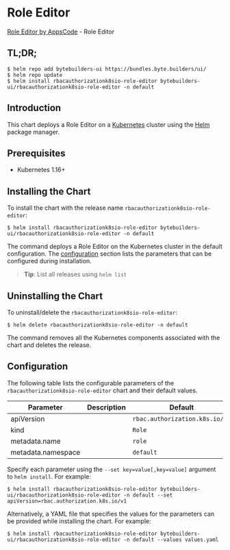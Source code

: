 # Role Editor

[Role Editor by AppsCode](https://byte.builders) - Role Editor

## TL;DR;

```console
$ helm repo add bytebuilders-ui https://bundles.byte.builders/ui/
$ helm repo update
$ helm install rbacauthorizationk8sio-role-editor bytebuilders-ui/rbacauthorizationk8sio-role-editor -n default
```

## Introduction

This chart deploys a Role Editor on a [Kubernetes](http://kubernetes.io) cluster using the [Helm](https://helm.sh) package manager.

## Prerequisites

- Kubernetes 1.16+

## Installing the Chart

To install the chart with the release name `rbacauthorizationk8sio-role-editor`:

```console
$ helm install rbacauthorizationk8sio-role-editor bytebuilders-ui/rbacauthorizationk8sio-role-editor -n default
```

The command deploys a Role Editor on the Kubernetes cluster in the default configuration. The [configuration](#configuration) section lists the parameters that can be configured during installation.

> **Tip**: List all releases using `helm list`

## Uninstalling the Chart

To uninstall/delete the `rbacauthorizationk8sio-role-editor`:

```console
$ helm delete rbacauthorizationk8sio-role-editor -n default
```

The command removes all the Kubernetes components associated with the chart and deletes the release.

## Configuration

The following table lists the configurable parameters of the `rbacauthorizationk8sio-role-editor` chart and their default values.

|     Parameter      | Description |            Default             |
|--------------------|-------------|--------------------------------|
| apiVersion         |             | `rbac.authorization.k8s.io/v1` |
| kind               |             | `Role`                         |
| metadata.name      |             | `role`                         |
| metadata.namespace |             | `default`                      |


Specify each parameter using the `--set key=value[,key=value]` argument to `helm install`. For example:

```console
$ helm install rbacauthorizationk8sio-role-editor bytebuilders-ui/rbacauthorizationk8sio-role-editor -n default --set apiVersion=rbac.authorization.k8s.io/v1
```

Alternatively, a YAML file that specifies the values for the parameters can be provided while
installing the chart. For example:

```console
$ helm install rbacauthorizationk8sio-role-editor bytebuilders-ui/rbacauthorizationk8sio-role-editor -n default --values values.yaml
```
